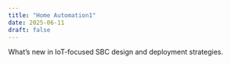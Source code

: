 ```yaml
---
title: "Home Automation1"
date: 2025-06-11
draft: false
---
```


What’s new in IoT-focused SBC design and deployment strategies.
